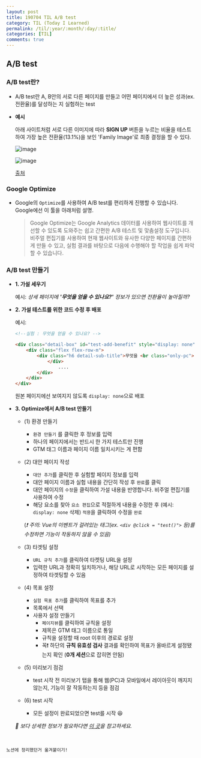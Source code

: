 ```yaml
---
layout: post
title: 190704 TIL A/B test 
category: TIL (Today I Learned)
permalink: /til/:year/:month/:day/:title/
categories: [TIL]
comments: true
---
```


## **A/B test**

### A/B test란?
- A/B test란 A, B안의 서로 다른 페이지를 만들고 어떤 페이지에서 더 높은 성과(ex. 전환율)를 달성하는 지 실험하는 test

- **예시**

    아래 사이트처럼 서로 다른 이미지에 따라 **SIGN UP** 버튼을 누르는 비율을 테스트하여 가장 높은 전환율(13.1%)을 보인 'Family Image'로 최종 결정을 할 수 있다. 

    ![image](https://user-images.githubusercontent.com/40848630/60852990-289f3680-a235-11e9-8e22-51bfc92d3b79.png)

    ![image](https://user-images.githubusercontent.com/40848630/60852994-2ccb5400-a235-11e9-8ad5-7f2b6ed85e48.png)

    [출처](http://analyticsmarketing.co.kr/digital-analytics/google-analytics/1549/)

### Google Optimize

- Google의 `Optimize`를 사용하여 A/B test를 편리하게 진행할 수 있습니다. Google에선 이 툴을 아래처럼 설명.

    > Google Optimize는 Google Analytics 데이터를 사용하여 웹사이트를 개선할 수 있도록 도와주는 쉽고 간편한 A/B 테스트 및 맞춤설정 도구입니다. 비주얼 편집기를 사용하여 현재 웹사이트와 유사한 다양한 페이지를 간편하게 만들 수 있고, 실험 결과를 바탕으로 다음에 수행해야 할 작업을 쉽게 파악할 수 있습니다.

### A/B test 만들기

- **1. 가설 세우기**

    예시: *상세 페이지에 **'무엇을 얻을 수 있나요?'** 정보가 있으면 전환율이 높아질까?*

- **2. 가설 테스트를 위한 코드 수정 후 배포**

    예시: 
    ```html
    <!--실험 : 무엇을 얻을 수 있나요? -->

    <div class="detail-box" id="test-add-benefit" style="display: none">
        <div class="flex flex-row-m">
        	<div class="h6 detail-sub-title">무엇을 <br class="only-pc"> 얻을 수 있나요?
        		</div>
        			....
        	</div>
        </div>
    </div>
    ```

    원본 페이지에선 보여지지 않도록 `display: none`으로 배포

- **3. Optimize에서 A/B test 만들기**
    - (1) 환경 만들기
        -  `환경 만들기` 를 클릭한 후 정보를 입력
        -   하나의 페이지에서는 반드시 한 가지 테스트만 진행
        -   GTM 태그 이름과 페이지 이름 일치시키는 게 편함

    - (2) 대안 페이지 작성
        - `대안 추가`를 클릭한 후 실험할 페이지 정보를 입력
        - 대안 페이지 이름과 실험 내용을 간단히 작성 후 `완료`를 클릭
        -  대안 페이지의 `수정`을 클릭하여 가설 내용을 반영합니다. 비주얼 편집기를 사용하여 수정
        - 해당 요소를 찾아 `요소 편집`으로 적절하게 내용을 수정한 후 (예시: `display: none` 삭제) `적용`을 클릭하여 수정을 `완료`  

        (*❗️ 주의: Vue의 이벤트가 걸려있는 태그(ex. `<div @click = "test()">` 등)를 수정하면 기능이 작동하지 않을 수 있음)*

    - (3) 타겟팅 설정
        - `URL 규칙 추가`를 클릭하여 타켓팅 URL을 설정
        - 입력한 URL과 정확히 일치하거나, 해당 URL로 시작하는 모든 페이지를 설정하여 타겟팅할 수 있음

    - (4) 목표 설정
        - `실험 목표 추가`를 클릭하여 목표를 추가
        - 목록에서 선택
        - 사용자 설정 만들기
            - `페이지뷰`를 클릭하여 규칙을 설정
            - 제목은 GTM 태그 이름으로 통일
            - 규칙을 설정할 때 root 이후의 경로로 설정
             - 꼭❗️ 하단의 **규칙 유효성 검사** 결과를 확인하여 목표가 올바르게 설정됐는지 확인 (**0개 세션**으로 잡히면 안됨)

    - (5) 미리보기 점검
        - test 시작 전 미리보기 탭을 통해 웹(PC)과 모바일에서 레이아웃이 깨지지 않는지, 기능이 잘 작동하는지 등을 점검

    - (6) test 시작
        -  모든 설정이 완료되었으면 test를 시작 😆

    *📌  보다 상세한 정보가 필요하다면 [이 곳](https://support.google.com/optimize/answer/6211930?hl=ko)을 참고하세요.*


  <br/>
```
노션에 정리했던거 옮겨붙이기! 
